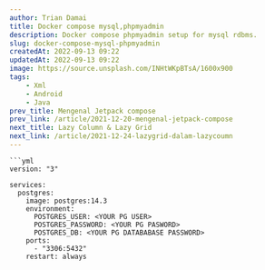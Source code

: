 ```yaml
---
author: Trian Damai
title: Docker compose mysql,phpmyadmin
description: Docker compose phpmyadmin setup for mysql rdbms.
slug: docker-compose-mysql-phpmyadmin
createdAt: 2022-09-13 09:22
updatedAt: 2022-09-13 09:22
image: https://source.unsplash.com/INHtWKpBTsA/1600x900
tags:
    - Xml
    - Android
    - Java
prev_title: Mengenal Jetpack compose
prev_link: /article/2021-12-20-mengenal-jetpack-compose
next_title: Lazy Column & Lazy Grid
next_link: /article/2021-12-24-lazygrid-dalam-lazycoumn
---
```


```yml{1}[docker-compose.yml]
```yml
version: "3"

services:
  postgres:
    image: postgres:14.3
    environment:
      POSTGRES_USER: <YOUR PG USER>
      POSTGRES_PASSWORD: <YOUR PG PASWORD>
      POSTGRES_DB: <YOUR PG DATABABASE PASSWORD>
    ports:
      - "3306:5432"
    restart: always
```

```